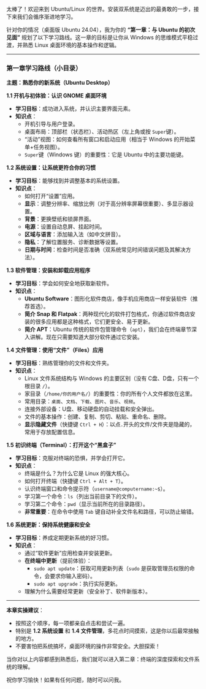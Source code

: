 太棒了！欢迎来到 Ubuntu/Linux 的世界。安装双系统是迈出的最勇敢的一步，接下来我们会循序渐进地学习。

针对你的情况（桌面版 Ubuntu 24.04），我为你的 **“第一章：与 Ubuntu 的初次见面”** 规划了以下学习路线。这一章的目标是让你从 Windows 的思维模式平稳过渡，并熟悉 Linux 桌面环境的基本操作和逻辑。

---

### **第一章学习路线（小目录）**

**主题：熟悉你的新系统（Ubuntu Desktop）**

**1.1 开机与初体验：认识 GNOME 桌面环境**
*   **学习目标**：成功进入系统，并认识主要界面元素。
*   **知识点**：
    *   开机引导与用户登录。
    *   桌面布局：顶部栏（状态栏）、活动热区（左上角或按 `Super`键）。
    *   “活动”视图：如何查看所有窗口和启动应用（相当于 Windows 的开始菜单+任务视图）。
    *   `Super`键（Windows 键）的重要性：它是 Ubuntu 中的主要功能键。

**1.2 系统设置：让系统更符合你的习惯**
*   **学习目标**：能够找到并调整基本的系统设置。
*   **知识点**：
    *   如何打开“设置”应用。
    *   **显示**：调整分辨率、缩放比例（对于高分辨率屏幕很重要）、多显示器设置。
    *   **背景**：更换壁纸和锁屏界面。
    *   **电源**：设置自动息屏、挂起时间。
    *   **区域与语言**：添加输入法（如中文拼音）。
    *   **隐私**：了解位置服务、诊断数据等设置。
    *   **日期与时间**：检查时间是否准确（双系统常见时间错误问题及其解决方法）。

**1.3 软件管理：安装和卸载应用程序**
*   **学习目标**：学会如何安全地获取新软件。
*   **知识点**：
    *   **Ubuntu Software**：图形化软件商店，像手机应用商店一样安装软件（推荐首选）。
    *   **简介 Snap 和 Flatpak**：两种现代化的软件打包格式，你通过软件商店安装的很多应用都是这种格式，它们更安全、易于更新。
    *   **简介 APT**：Ubuntu 传统的软件包管理命令（`apt`），我们会在终端章节深入讲解。现在只需要知道大部分软件通过它安装。

**1.4 文件管理：使用“文件”（Files）应用**
*   **学习目标**：熟练管理你的文件和文件夹。
*   **知识点**：
    *   Linux 文件系统结构与 Windows 的主要区别（没有 C盘、D盘，只有一个根目录 `/`）。
    *   家目录（`/home/你的用户名/`）的重要性：你的所有个人文件都放在这里。
    *   常用目录：`桌面`、`文档`、`下载`、`图片`、`音乐`、`视频`。
    *   连接外部设备：U盘、移动硬盘的自动挂载和安全弹出。
    *   文件的基本操作：创建、复制、剪切、粘贴、重命名、删除。
    *   **显示隐藏文件**（快捷键 `Ctrl + H`）：以点`.`开头的文件/文件夹是隐藏的，常用于存放配置信息。

**1.5 初识终端（Terminal）：打开这个“黑盒子”**
*   **学习目标**：克服对终端的恐惧，并学会打开它。
*   **知识点**：
    *   终端是什么？为什么它是 Linux 的强大核心。
    *   如何打开终端（快捷键 `Ctrl + Alt + T`）。
    *   认识终端窗口和命令提示符（`username@computername:~$`）。
    *   学习第一个命令：`ls`（列出当前目录下的文件）。
    *   学习第二个命令：`pwd`（显示当前所在的目录路径）。
    *   **非常重要**：在命令中使用 `Tab` 键自动补全文件名和路径，可以防止输错。

**1.6 系统更新：保持系统健康和安全**
*   **学习目标**：养成定期更新系统的好习惯。
*   **知识点**：
    *   通过“软件更新”应用检查并安装更新。
    *   **在终端中更新**（提前体验）：
        *   `sudo apt update`：获取可用更新列表（`sudo` 是获取管理员权限的命令，会要求你输入密码）。
        *   `sudo apt upgrade`：执行实际更新。
    *   理解为什么需要经常更新（安全补丁、软件新版本）。

---

**本章实操建议**：
*   按照这个顺序，每一项都亲自点击和尝试一遍。
*   特别是 **1.2 系统设置** 和 **1.4 文件管理**，多花点时间摸索，这是你以后最常接触的地方。
*   不要害怕把系统搞坏，桌面环境的操作非常安全。大胆探索！

当你对以上内容都感到熟悉后，我们就可以进入第二章：终端的深度探索和文件系统的理解。

祝你学习愉快！如果有任何问题，随时可以问我。